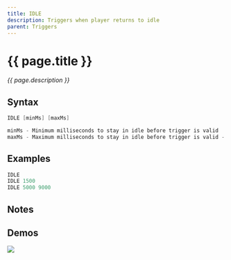 ```yaml
---
title: IDLE
description: Triggers when player returns to idle
parent: Triggers
---
```


# {{ page.title }}

_{{ page.description }}_

## Syntax

```java
IDLE [minMs] [maxMs] 

minMs - Minimum milliseconds to stay in idle before trigger is valid
maxMs - Maximum milliseconds to stay in idle before trigger is valid - leaving maxMS out will idle exactly for minMS
```

## Examples

```java
IDLE
IDLE 1500
IDLE 5000 9000
```

## Notes


## Demos

![](https://i.imgur.com/t0EoMBt.gif)

